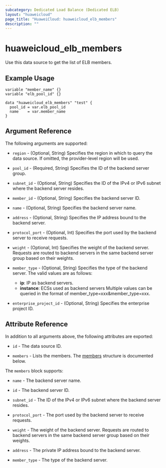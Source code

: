 ```yaml
---
subcategory: Dedicated Load Balance (Dedicated ELB)
layout: "huaweicloud"
page_title: "HuaweiCloud: huaweicloud_elb_members"
description: ""
---
```


# huaweicloud_elb_members

Use this data source to get the list of ELB members.

## Example Usage

```hcl
variable "member_name" {}
variable "elb_pool_id" {}

data "huaweicloud_elb_members" "test" {
  pool_id = var.elb_pool_id
  name    = var.member_name
}
```

## Argument Reference

The following arguments are supported:

* `region` - (Optional, String) Specifies the region in which to query the data source. If omitted, the provider-level
  region will be used.

* `pool_id` - (Required, String) Specifies the ID of the backend server group.

* `subnet_id` - (Optional, String) Specifies the ID of the IPv4 or IPv6 subnet where the backend server resides.

* `member_id` - (Optional, String) Specifies the backend server ID.

* `name` - (Optional, String) Specifies the backend server name.

* `address` - (Optional, String) Specifies the IP address bound to the backend server.

* `protocol_port` - (Optional, Int) Specifies the port used by the backend server to receive requests.

* `weight` - (Optional, Int)  Specifies the weight of the backend server. Requests are routed to backend servers in the
  same backend server group based on their weights.

* `member_type` - (Optional, String) Specifies the type of the backend server. The valid values are as follows:
  + **ip**: IP as backend servers.
  + **instance**: ECSs used as backend servers Multiple values can be queried in the format of
     member_type=xxx&member_type=xxx.

* `enterprise_project_id` - (Optional, String) Specifies the enterprise project ID.

## Attribute Reference

In addition to all arguments above, the following attributes are exported:

* `id` - The data source ID.

* `members` - Lists the members.
  The [members](#Elb_members) structure is documented below.

<a name="Elb_members"></a>
The `members` block supports:

* `name` - The backend server name.

* `id` - The backend server ID.

* `subnet_id` - The ID of the IPv4 or IPv6 subnet where the backend server resides.

* `protocol_port` - The port used by the backend server to receive requests.

* `weight` - The weight of the backend server. Requests are routed to backend servers in the same backend server group
  based on their weights.

* `address` - The private IP address bound to the backend server.

* `member_type` - The type of the backend server.
